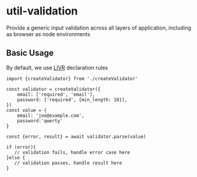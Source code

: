 # util-validation

Provide a generic input validation across all layers of application,
including as browser as node environments

## Basic Usage

By default, we use [LIVR](http://webbylab.github.io/livr-playground/) declaration rules

```
import {createValidator} from './createValidator'

const validator = createValidator({
    email: ['required', 'email'],
    password: ['required', {min_length: 10}],
})
const value = {
    email: 'joe@example.com',
    password:'qwerty'
}

const {error, result} = await validator.parse(value)

if (error){
   // validation fails, handle error case here
}else {
   // validation passes, handle result here
}

```

